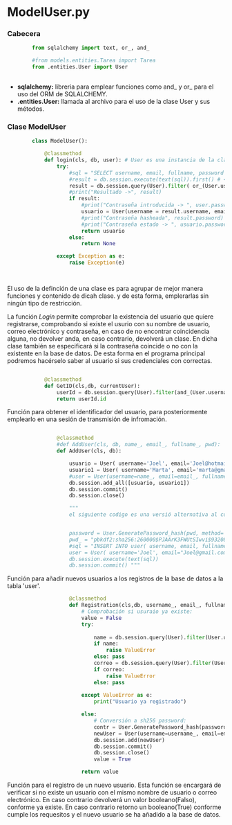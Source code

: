 # ModelUser.py

### Cabecera

```python
        from sqlalchemy import text, or_, and_

        #from models.entities.Tarea import Tarea
        from .entities.User import User
    
```
* __sqlalchemy:__ libreria para emplear funciones como and_ y or_ para el uso del ORM de SQLALCHEMY.
* __.entities.User:__ llamada al archivo para el uso de la clase User y sus métodos.

### Clase ModelUser

```python
        class ModelUser():

            @classmethod
            def login(cls, db, user): # User es una instancia de la clase User
                try:
                    #sql = "SELECT username, email, fullname, password FROM user WHERE username = '{}' OR email = '{}'".format(user.username,user.email)
                    #result = db.session.execute(text(sql)).first() # <class 'sqlalchemy.engine.row.Row'>
                    result = db.session.query(User).filter( or_(User.username == user.username, User.email == user.email)).first()
                    #print("Resultado ->", result)
                    if result:
                        #print("Contraseña introducida -> ", user.password)
                        usuario = User(username = result.username, email = result.email, fullname = result.fullname, password = User.CheckPassword(user.password, result.password))
                        #print("Contraseña hasheada", result.password)
                        #print("Contraseña estado -> ", usuario.password)
                        return usuario
                    else:
                        return None

                except Exception as e:
                    raise Exception(e)

     
```
El uso de la definción de una clase es para agrupar de mejor manera funciones y contenido de dicah clase. y de esta forma, emplerarlas sin ningún tipo de restricción.

La función *Login* permite comprobar la existencia del usuario que quiere registrarse, comprobando si existe el usurio con su nombre de usuario, correo electrónico y contraseña, en caso de no encontrar coincidencia alguna, no devolver anda, en caso contrario, devolverá un clase. En dicha clase también se especificará si la contraseña coincide o no con la existente en la base de datos. De esta forma en el programa principal podremos hacérselo saber al usuario si sus credenciales con correctas.

```python

            @classmethod
            def GetID(cls,db, currentUser):
                userId = db.session.query(User).filter(and_(User.username == currentUser.username, User.email == currentUser.email, User.fullname == currentUser.fullname)).first()
                return userId.id
```
Función para obtener el identificador del usuario, para posteriormente emplearlo en una sesión de transmisión de infromación.

```python

                @classmethod
                #def AddUser(cls, db, name_, email_, fullname_, pwd):
                def AddUser(cls, db):

                    usuario = User( username='Joel', email='Joel@hotmail.com', fullname='Joel Tipan', password='pbkdf2:sha256:260000$PJAArK3FWUtSIwvi$93208c534564ff5d6f57c61090699f3a14498c10201a0550d5367c69e48db279')
                    usuario1 = User( username='Marta', email='marta@gmail.com', fullname='Marta Narbona', password='pbkdf2:sha256:260000$Kr91bJNiqBLid4DY$a85e302b3390d6ccad3dfe2c605f3e79cdfad83b6bf100a2c6502cdf14e8f728')
                    #user = User(username=name_, email=email_, fullname=fullname_, password=pwd)
                    db.session.add_all([usuario, usuario1])
                    db.session.commit()
                    db.session.close()

                    """
                    el siguiente codigo es una versió alternativa al código de arriba en caso de que no funcione.


                    password = User.GeneratePassword_hash(pwd, method='pbkdf2:sha256')
                    pwd_ = "pbkdf2:sha256:260000$PJAArK3FWUtSIwvi$93208c534564ff5d6f57c61090699f3a14498c10201a0550d5367c69e48db279"
                    #sql = "INSERT INTO user( username, email, fullname, password) values('{}', '{}', '{}', '{}')".format( name, email, fullname, password)
                    user = User( username='Joel', email="Joel@gmail.com", fullname="Joel Tipan", password=pwd)
                    db.session.execute(text(sql))
                    db.session.commit() """

```
Función para añadir nuevos usuarios a los registros de la base de datos a la tabla 'user'.

```python
                    @classmethod
                    def Registration(cls,db, username_, email_, fullname_, password_):
                        # Comprobación si usuraio ya existe:
                        value = False
                        try:
                            
                            name = db.session.query(User).filter(User.username == username_).first()
                            if name:
                                raise ValueError
                            else: pass
                            correo = db.session.query(User).filter(User.email == email_).first()
                            if correo:
                                raise ValueError
                            else: pass
                            
                        except ValueError as e:
                            print("Usuario ya registrado")

                        else:     
                            # Conversión a sh256 password:  
                            contr = User.GeneratePassword_hash(password=password_)
                            newUser = User(username=username_, email=email_, fullname=fullname_, password=contr)
                            db.session.add(newUser)
                            db.session.commit()
                            db.session.close()
                            value = True 

                        return value

```

Función para el registro de un nuevo usuario. Esta función se encargará de verificar si no existe un usuario con el mismo nombre de usuario o correo electrónico. En caso contrario devolverá un valor booleano(Falso), conforme ya existe. En caso contrario retorno un booleano(True) conforme cumple los requesitos y el nuevo usuario se ha añadido a la base de datos.